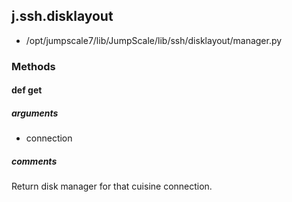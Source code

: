 ## j.ssh.disklayout

- /opt/jumpscale7/lib/JumpScale/lib/ssh/disklayout/manager.py

### Methods

#### def get 
##### arguments

- connection

##### comments

Return disk manager for that cuisine connection.

